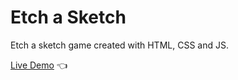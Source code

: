 # Etch a Sketch

Etch a sketch game created with HTML, CSS and JS.

[Live Demo](https://peaceduudeee.github.io/etch-a-sketch/) :point_left:
